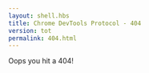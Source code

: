 ```yaml
---
layout: shell.hbs
title: Chrome DevTools Protocol - 404
version: tot
permalink: 404.html
---
```

Oops you hit a 404!
